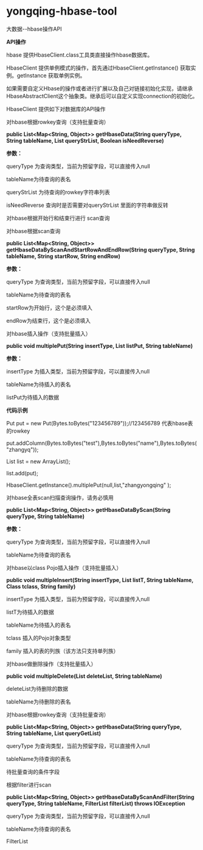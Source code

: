 # yongqing-hbase-tool

大数据--hbase操作API

**API操作**
<p>hbase 提供HbaseClient.class工具类直接操作hbase数据库。</P>
<p>HbaseClient 提供单例模式的操作，首先通过HbaseClient.getInstance() 获取实例。getInstance 获取单例实例。</P>
<p>如果需要自定义Hbase的操作或者进行扩展以及自己对链接初始化实现，请继承HbaseAbstractClient这个抽象类。继承后可以自定义实现connection的初始化。</P>
<p>HbaseClient 提供如下对数据库的API操作</P>
<p>

<p>对hbase根据rowkey查询（支持批量查询）</P>

**public List<Map<String, Object>> getHbaseData(String queryType, String tableName, List<String> queryStrList, Boolean isNeedReverse)** 

</P>

**参数：**
<p>queryType 为查询类型，当前为预留字段，可以直接传入null</P>
<p>tableName为待查询的表名</P>
<p>queryStrList 为待查询的rowkey字符串列表</P>
<p>isNeedReverse 查询时是否需要对queryStrList 里面的字符串做反转</P>
<p>对hbase根据开始行和结束行进行 scan查询</P>
<p>对hbase根据scan查询</P>

**public List<Map<String, Object>> getHbaseDataByScanAndStartRowAndEndRow(String queryType, String tableName, String startRow, String endRow)** 

</P>

**参数：**
<p>queryType 为查询类型，当前为预留字段，可以直接传入null</P>
<p>tableName为待查询的表名</P>
<p>startRow为开始行，这个是必须填入</P>
<p>endRow为结束行，这个是必须填入</P>
<p>对hbase插入操作（支持批量插入）</P>

**public void multiplePut(String insertType, List<Put> listPut, String tableName)** 

</P>

**参数：**
<p>insertType 为插入类型，当前为预留字段，可以直接传入null</P>
<p>tableName为待插入的表名</P>
<p>listPut为待插入的数据</P>

**代码示例**

  
   <p>     Put put = new Put(Bytes.toBytes("123456789"));//123456789 代表hbase表的rowkey</P>
   <p>     put.addColumn(Bytes.toBytes("test"),Bytes.toBytes("name"),Bytes.toBytes("zhangyq"));</P>
    <p>    List<Put> list = new ArrayList<Put>();</P>
       <p>   list.add(put);</P>
   <p>     HbaseClient.getInstance().multiplePut(null,list,"zhangyongqing" );</P>

<p>对hbase全表scan扫描查询操作，请务必慎用</P>

**public List<Map<String, Object>> getHbaseDataByScan(String queryType, String tableName)** 

</P>

**参数：**
<p>queryType 为查询类型，当前为预留字段，可以直接传入null</P>
<p>tableName为待查询的表名</P>


<p>对hbase以class Pojo插入操作（支持批量插入）</P>

**public void multipleInsert(String insertType, List<T> listT, String tableName, Class<T> tclass, String family)** 
<p>insertType 为插入类型，当前为预留字段，可以直接传入null</P>
<p>listT为待插入的数据</P>
<p>tableName为待插入的表名</P>
<p>tclass 插入的Pojo对象类型</P>
<p>family 插入的表的列族（该方法只支持单列族）</P>


<p>对hbase做删除操作（支持批量插入）</P>

**public void multipleDelete(List<Delete> deleteList, String tableName)**

<p>deleteList为待删除的数据</P>

<p>tableName为待删除的表名</P>

<p>对hbase根据rowkey查询（支持批量查询）</P>

**public List<Map<String, Object>> getHbaseData(String queryType, String tableName, List<Get> queryGetList)**

<p>queryType 为查询类型，当前为预留字段，可以直接传入null</P>
<p>tableName为待查询的表名</P>
<p>待批量查询的条件字段</P>


<p>根据filter进行scan</P>

 **public List<Map<String, Object>> getHbaseDataByScanAndFilter(String queryType, String tableName, FilterList filterList) throws IOException** 
 <p>queryType 为查询类型，当前为预留字段，可以直接传入null</P>
 <p>tableName为待查询的表名</P>
 <p>FilterList</P>